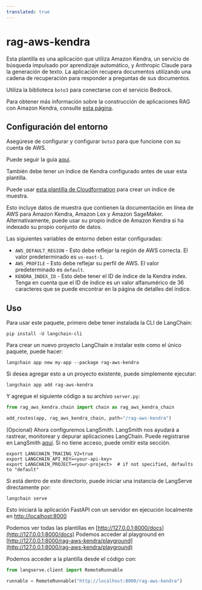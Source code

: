 ```yaml
---
translated: true
---
```


# rag-aws-kendra

Esta plantilla es una aplicación que utiliza Amazon Kendra, un servicio de búsqueda impulsado por aprendizaje automático, y Anthropic Claude para la generación de texto. La aplicación recupera documentos utilizando una cadena de recuperación para responder a preguntas de sus documentos.

Utiliza la biblioteca `boto3` para conectarse con el servicio Bedrock.

Para obtener más información sobre la construcción de aplicaciones RAG con Amazon Kendra, consulte [esta página](https://aws.amazon.com/blogs/machine-learning/quickly-build-high-accuracy-generative-ai-applications-on-enterprise-data-using-amazon-kendra-langchain-and-large-language-models/).

## Configuración del entorno

Asegúrese de configurar y configurar `boto3` para que funcione con su cuenta de AWS.

Puede seguir la guía [aquí](https://boto3.amazonaws.com/v1/documentation/api/latest/guide/quickstart.html#configuration).

También debe tener un índice de Kendra configurado antes de usar esta plantilla.

Puede usar [esta plantilla de Cloudformation](https://github.com/aws-samples/amazon-kendra-langchain-extensions/blob/main/kendra_retriever_samples/kendra-docs-index.yaml) para crear un índice de muestra.

Esto incluye datos de muestra que contienen la documentación en línea de AWS para Amazon Kendra, Amazon Lex y Amazon SageMaker. Alternativamente, puede usar su propio índice de Amazon Kendra si ha indexado su propio conjunto de datos.

Las siguientes variables de entorno deben estar configuradas:

* `AWS_DEFAULT_REGION` - Esto debe reflejar la región de AWS correcta. El valor predeterminado es `us-east-1`.
* `AWS_PROFILE` - Esto debe reflejar su perfil de AWS. El valor predeterminado es `default`.
* `KENDRA_INDEX_ID` - Esto debe tener el ID de índice de la Kendra index. Tenga en cuenta que el ID de índice es un valor alfanumérico de 36 caracteres que se puede encontrar en la página de detalles del índice.

## Uso

Para usar este paquete, primero debe tener instalada la CLI de LangChain:

```shell
pip install -U langchain-cli
```

Para crear un nuevo proyecto LangChain e instalar este como el único paquete, puede hacer:

```shell
langchain app new my-app --package rag-aws-kendra
```

Si desea agregar esto a un proyecto existente, puede simplemente ejecutar:

```shell
langchain app add rag-aws-kendra
```

Y agregue el siguiente código a su archivo `server.py`:

```python
from rag_aws_kendra.chain import chain as rag_aws_kendra_chain

add_routes(app, rag_aws_kendra_chain, path="/rag-aws-kendra")
```

(Opcional) Ahora configuremos LangSmith.
LangSmith nos ayudará a rastrear, monitorear y depurar aplicaciones LangChain.
Puede registrarse en LangSmith [aquí](https://smith.langchain.com/).
Si no tiene acceso, puede omitir esta sección.

```shell
export LANGCHAIN_TRACING_V2=true
export LANGCHAIN_API_KEY=<your-api-key>
export LANGCHAIN_PROJECT=<your-project>  # if not specified, defaults to "default"
```

Si está dentro de este directorio, puede iniciar una instancia de LangServe directamente por:

```shell
langchain serve
```

Esto iniciará la aplicación FastAPI con un servidor en ejecución localmente en
[http://localhost:8000](http://localhost:8000)

Podemos ver todas las plantillas en [http://127.0.0.1:8000/docs](http://127.0.0.1:8000/docs)
Podemos acceder al playground en [http://127.0.0.1:8000/rag-aws-kendra/playground](http://127.0.0.1:8000/rag-aws-kendra/playground)

Podemos acceder a la plantilla desde el código con:

```python
from langserve.client import RemoteRunnable

runnable = RemoteRunnable("http://localhost:8000/rag-aws-kendra")
```
